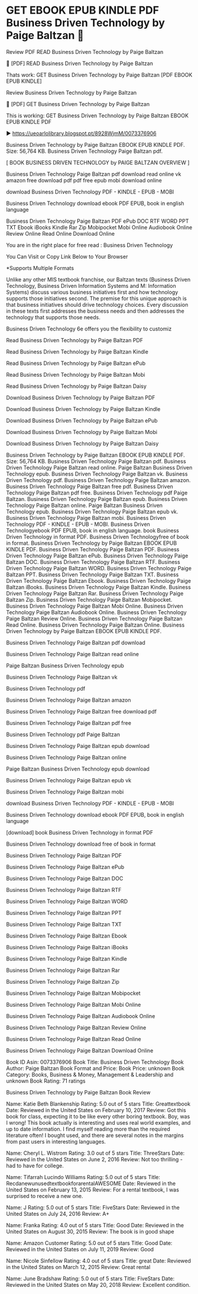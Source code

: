 # GET EBOOK EPUB KINDLE PDF Business Driven Technology by Paige Baltzan 📙
Review PDF READ Business Driven Technology by Paige Baltzan

📕 [PDF] READ Business Driven Technology by Paige Baltzan

Thats work: GET Business Driven Technology by Paige Baltzan [PDF EBOOK EPUB KINDLE]


Review Business Driven Technology by Paige Baltzan

📙 [PDF] GET Business Driven Technology by Paige Baltzan

This is working: GET Business Driven Technology by Paige Baltzan EBOOK EPUB KINDLE PDF



▶ https://ueoarlolibrary.blogspot.pt/8928WjmM/0073376906



Business Driven Technology by Paige Baltzan EBOOK EPUB KINDLE PDF. Size: 56,764 KB. Business Driven Technology Paige Baltzan pdf.

[ BOOK BUSINESS DRIVEN TECHNOLOGY by PAIGE BALTZAN OVERVIEW ]

Business Driven Technology Paige Baltzan pdf download read online vk amazon free download pdf pdf free epub mobi download online

download Business Driven Technology PDF - KINDLE - EPUB - MOBI

Business Driven Technology download ebook PDF EPUB, book in english language

Business Driven Technology Paige Baltzan PDF ePub DOC RTF WORD PPT TXT Ebook iBooks Kindle Rar Zip Mobipocket Mobi Online Audiobook Online Review Online Read Online Download Online

You are in the right place for free read : Business Driven Technology

You Can Visit or Copy Link Below to Your Browser

*Supports Multiple Formats

Unlike any other MIS textbook franchise, our Baltzan texts (Business Driven Technology, Business Driven Information Systems and M: Information Systems) discuss various business initiatives first and how technology supports those initiatives second. The premise for this unique approach is that business initiatives should drive technology choices. Every discussion in these texts first addresses the business needs and then addresses the technology that supports those needs.

Business Driven Technology 6e offers you the flexibility to customiz

Read Business Driven Technology by Paige Baltzan PDF

Read Business Driven Technology by Paige Baltzan Kindle

Read Business Driven Technology by Paige Baltzan ePub

Read Business Driven Technology by Paige Baltzan Mobi

Read Business Driven Technology by Paige Baltzan Daisy

Download Business Driven Technology by Paige Baltzan PDF

Download Business Driven Technology by Paige Baltzan Kindle

Download Business Driven Technology by Paige Baltzan ePub

Download Business Driven Technology by Paige Baltzan Mobi

Download Business Driven Technology by Paige Baltzan Daisy

Business Driven Technology by Paige Baltzan EBOOK EPUB KINDLE PDF. Size: 56,764 KB. Business Driven Technology Paige Baltzan pdf. Business Driven Technology Paige Baltzan read online. Paige Baltzan Business Driven Technology epub. Business Driven Technology Paige Baltzan vk. Business Driven Technology pdf. Business Driven Technology Paige Baltzan amazon. Business Driven Technology Paige Baltzan free pdf. Business Driven Technology Paige Baltzan pdf free. Business Driven Technology pdf Paige Baltzan. Business Driven Technology Paige Baltzan epub. Business Driven Technology Paige Baltzan online. Paige Baltzan Business Driven Technology epub. Business Driven Technology Paige Baltzan epub vk. Business Driven Technology Paige Baltzan mobi. Business Driven Technology PDF - KINDLE - EPUB - MOBI. Business Driven Technologyebook PDF EPUB, book in english language. book Business Driven Technology in format PDF. Business Driven Technologyfree of book in format. Business Driven Technology by Paige Baltzan EBOOK EPUB KINDLE PDF. Business Driven Technology Paige Baltzan PDF. Business Driven Technology Paige Baltzan ePub. Business Driven Technology Paige Baltzan DOC. Business Driven Technology Paige Baltzan RTF. Business Driven Technology Paige Baltzan WORD. Business Driven Technology Paige Baltzan PPT. Business Driven Technology Paige Baltzan TXT. Business Driven Technology Paige Baltzan Ebook. Business Driven Technology Paige Baltzan iBooks. Business Driven Technology Paige Baltzan Kindle. Business Driven Technology Paige Baltzan Rar. Business Driven Technology Paige Baltzan Zip. Business Driven Technology Paige Baltzan Mobipocket. Business Driven Technology Paige Baltzan Mobi Online. Business Driven Technology Paige Baltzan Audiobook Online. Business Driven Technology Paige Baltzan Review Online. Business Driven Technology Paige Baltzan Read Online. Business Driven Technology Paige Baltzan Online. Business Driven Technology by Paige Baltzan EBOOK EPUB KINDLE PDF.

Business Driven Technology Paige Baltzan pdf download

Business Driven Technology Paige Baltzan read online

Paige Baltzan Business Driven Technology epub

Business Driven Technology Paige Baltzan vk

Business Driven Technology pdf

Business Driven Technology Paige Baltzan amazon

Business Driven Technology Paige Baltzan free download pdf

Business Driven Technology Paige Baltzan pdf free

Business Driven Technology pdf Paige Baltzan

Business Driven Technology Paige Baltzan epub download

Business Driven Technology Paige Baltzan online

Paige Baltzan Business Driven Technology epub download

Business Driven Technology Paige Baltzan epub vk

Business Driven Technology Paige Baltzan mobi

download Business Driven Technology PDF - KINDLE - EPUB - MOBI

Business Driven Technology download ebook PDF EPUB, book in english language

[download] book Business Driven Technology in format PDF

Business Driven Technology download free of book in format

Business Driven Technology Paige Baltzan PDF

Business Driven Technology Paige Baltzan ePub

Business Driven Technology Paige Baltzan DOC

Business Driven Technology Paige Baltzan RTF

Business Driven Technology Paige Baltzan WORD

Business Driven Technology Paige Baltzan PPT

Business Driven Technology Paige Baltzan TXT

Business Driven Technology Paige Baltzan Ebook

Business Driven Technology Paige Baltzan iBooks

Business Driven Technology Paige Baltzan Kindle

Business Driven Technology Paige Baltzan Rar

Business Driven Technology Paige Baltzan Zip

Business Driven Technology Paige Baltzan Mobipocket

Business Driven Technology Paige Baltzan Mobi Online

Business Driven Technology Paige Baltzan Audiobook Online

Business Driven Technology Paige Baltzan Review Online

Business Driven Technology Paige Baltzan Read Online

Business Driven Technology Paige Baltzan Download Online

Book ID Asin: 0073376906
Book Title: Business Driven Technology
Book Author: Paige Baltzan
Book Format and Price:
Book Price: unknown
Book Category: Books, Business & Money, Management & Leadership and unknown
Book Rating: 71 ratings

Business Driven Technology by Paige Baltzan Book Review

Name: Katie Beth Blankenship
Rating: 5.0 out of 5 stars
Title: Greattextbook
Date: Reviewed in the United States on February 10, 2017
Review: Got this book for class, expecting it to be like every other boring textbook. Boy, was I wrong! This book actually is interesting and uses real world examples, and up to date information. I find myself reading more than the required literature often! I bought used, and there are several notes in the margins from past users in interesting languages.

Name: Cheryl L. Wistrom
Rating: 3.0 out of 5 stars
Title: ThreeStars
Date: Reviewed in the United States on June 2, 2016
Review: Not too thrilling - had to have for college.

Name: Tifarrah Lucindo Williams
Rating: 5.0 out of 5 stars
Title: RecdanewunusedtextbookforarentalAWESOME
Date: Reviewed in the United States on February 13, 2015
Review: For a rental textbook, I was surprised to receive a new one.

Name: J
Rating: 5.0 out of 5 stars
Title: FiveStars
Date: Reviewed in the United States on July 24, 2016
Review: A+

Name: Franka
Rating: 4.0 out of 5 stars
Title: Good
Date: Reviewed in the United States on August 30, 2015
Review: The book is in good shape

Name: Amazon Customer
Rating: 5.0 out of 5 stars
Title: Good
Date: Reviewed in the United States on July 11, 2019
Review: Good

Name: Nicole Sinfellow
Rating: 4.0 out of 5 stars
Title: great
Date: Reviewed in the United States on March 12, 2015
Review: Great rental

Name: June Bradshaw
Rating: 5.0 out of 5 stars
Title: FiveStars
Date: Reviewed in the United States on May 20, 2018
Review: Excellent condition.
